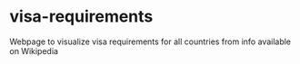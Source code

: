 # visa-requirements
Webpage to visualize visa requirements for all countries from info available on Wikipedia
